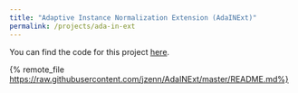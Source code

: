 ```yaml
---
title: "Adaptive Instance Normalization Extension (AdaINExt)"
permalink: /projects/ada-in-ext
---
```


You can find the code for this project [here](https://github.com/jzenn/AdaINExt).

{% remote_file https://raw.githubusercontent.com/jzenn/AdaINExt/master/README.md%}
